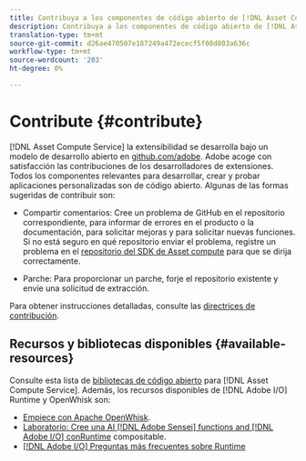 ```yaml
---
title: Contribuya a los componentes de código abierto de [!DNL Asset Compute Service].
description: Contribuya a los componentes de código abierto de [!DNL Asset Compute Service].
translation-type: tm+mt
source-git-commit: d26ae470507e187249a472ececf5f08d803a636c
workflow-type: tm+mt
source-wordcount: '203'
ht-degree: 0%

---
```



# Contribute {#contribute}

[!DNL Asset Compute Service] la extensibilidad se desarrolla bajo un modelo de desarrollo abierto en  [github.com/adobe](https://github.com/adobe). Adobe acoge con satisfacción las contribuciones de los desarrolladores de extensiones. Todos los componentes relevantes para desarrollar, crear y probar aplicaciones personalizadas son de código abierto. Algunas de las formas sugeridas de contribuir son:

* Compartir comentarios: Cree un problema de GitHub en el repositorio correspondiente, para informar de errores en el producto o la documentación, para solicitar mejoras y para solicitar nuevas funciones. Si no está seguro en qué repositorio enviar el problema, registre un problema en el [repositorio del SDK de Asset compute](https://github.com/adobe/asset-compute-sdk) para que se dirija correctamente.

* Parche: Para proporcionar un parche, forje el repositorio existente y envíe una solicitud de extracción.

Para obtener instrucciones detalladas, consulte las [directrices de contribución](https://github.com/adobe/asset-compute-sdk/blob/master/.github/CONTRIBUTING.md).

## Recursos y bibliotecas disponibles {#available-resources}

Consulte esta lista de [bibliotecas de código abierto](https://github.com/adobe/asset-compute-sdk#available-resources-and-libraries) para [!DNL Asset Compute Service]. Además, los recursos disponibles de [!DNL Adobe I/O] Runtime y OpenWhisk son:

* [Empiece con Apache OpenWhisk](https://github.com/apache/incubator-openwhisk/tree/master/docs#getting-started-with-openwhisk).
* [Laboratorio: Cree una AI  [!DNL Adobe Sensei] functions and [!DNL Adobe I/O] conRuntime](https://opensource.adobe.com/adobe-sensei-ai-functions/index.html) compositable.
* [[!DNL Adobe I/O] Preguntas más frecuentes sobre Runtime](https://www.adobe.io/apis/experienceplatform/runtime/docs.html#!adobedocs/adobeio-runtime/master/resources/faq.md)

<!-- **TBD** for post-release:
* Link to Firefly open-source components.
* Issues in `aio` can be reported in Firefly repos.
* Issues in asset-compute-sdk or devtool goes into the relevant repos from Nui.
-->
